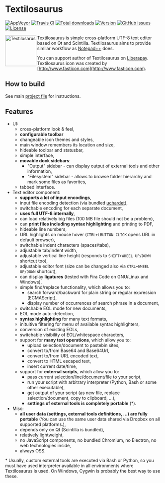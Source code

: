 Textilosaurus
=============
[![AppVeyor](https://img.shields.io/appveyor/ci/martinrotter/textilosaurus.svg?maxAge=360)](https://ci.appveyor.com/project/martinrotter/textilosaurus)
[![Travis CI](https://img.shields.io/travis/martinrotter/textilosaurus.svg?maxAge=360)](https://travis-ci.org/martinrotter/textilosaurus)
[![Total downloads](https://img.shields.io/github/downloads/martinrotter/textilosaurus/total.svg?maxAge=360)](http://www.somsubhra.com/github-release-stats/?username=martinrotter&repository=textilosaurus)
[![Version](https://img.shields.io/github/release/martinrotter/textilosaurus.svg?maxAge=360)](https://raw.githubusercontent.com/martinrotter/textilosaurus/master/resources/text/CHANGELOG)
[![GitHub issues](https://img.shields.io/github/issues/martinrotter/textilosaurus.svg?maxAge=360)](https://github.com/martinrotter/textilosaurus/issues)
[![License](https://img.shields.io/github/license/martinrotter/textilosaurus.svg?maxAge=360000)](https://github.com/martinrotter/textilosaurus/blob/master/LICENSE.md)

<img align="left" src="https://raw.githubusercontent.com/martinrotter/textilosaurus/master/resources/graphics/textilosaurus.png" alt="Textilosarus" height="100px" />

Textilosaurus is simple cross-platform UTF-8 text editor based on Qt and Scintilla. Textilosaurus aims to provide similar workflow as [Notepad++](https://notepad-plus-plus.org) does.

You can support author of Textilosaurus on [Liberapay](https://liberapay.com/martinrotter). Textilosaurus icon was created by [http://www.fasticon.com](http://www.fasticon.com).

How to build
------------
See main [project file](textilosaurus.pro) for instructions.

Features
--------

* UI:
    - cross-platform look & feel,
    - **configurable toolbar**
    - changeable icon themes and styles,
    - main window remembers its location and size,
    - hideable toolbar and statusbar,
    - simple interface,
    - **movable dock sidebars**:
        * "Output" sidebar - can display output of external tools and other information,
        * "Filesystem" sidebar - allows to browse folder hierarchy and mark some files as favorites,
    - tabbed interface.
* Text editor component:
    - **supports a lot of input encodings**,
    - input file encoding detection (via bundled [uchardet](https://www.freedesktop.org/wiki/Software/uchardet/)),
    - switchable encoding for each separate document,
    - **uses full UTF-8 internally**,
    - can load relatively big files (100 MB file should not be a problem),
    - can **print files including syntax highlighting** and printing to PDF,
    - hideable line numbers,
    - URL highlights on mouse hover (`CTRL+LBUTTON CLICK` opens URL in default browser),
    - switchable indent characters (spaces/tabs),
    - adjustable tab/indent width,
    - adjustable vertical line height (responds to `SHIFT+WHEEL UP/DOWN` shortcut too),
    - adjustable editor font (size can be changed also via `CTRL+WHEEL UP/DOWN` shortcut),
    - can display **ligatures** (tested with Fira Code on GNU/Linux and Windows),
    - simple find/replace functionality, which allows you to:
        * search forward/backward for plain string or regular expression (ECMAScript),
        * display number of occurrences of search phrase in a document,
    - switchable EOL mode for new documents,
    - EOL mode auto-detection,
    - **syntax highlighting** for many text formats,
	- inituitive filtering for menu of available syntax highlighters,
    - conversion of existing EOLs,
	- switchable visibility of EOL/whitespace characters,
    - support for **many text operations**, which allow you to:
        * upload selection/document to pastebin sites,
        * convert to/from Base64 and Base64Url,
        * convert to/from URL encoded text,
        * convert to HTML escaped text, 
        * insert current date/time,
	- support for **external scripts**, which allow you to:
	    * pass current selection/line/document/file to your script,
		* run your script with arbitrary interpreter (Python, Bash or some other executable),
		* get output of your script (as new file, replace selection/document, copy to clipboard, ...),
		* **settings of external tools is completely portable** (*).
* Misc:
    - **all user data (settings, external tools definitions, ...) are fully portable** (You can use the same user data shared via Dropbox on all supported platforms.),
    - depends only on Qt (Scintilla is bundled),
    - relatively lightweight,
    - no JavaScript components, no bundled Chromium, no Electron, no web technologies inside,
    - always OSS.

\* Usually, custom external tools are executed via Bash or Python, so you must have used interpreter available in all environments where Textilosaurus is used. On Windows, Cygwin is probably the best way to use these.
